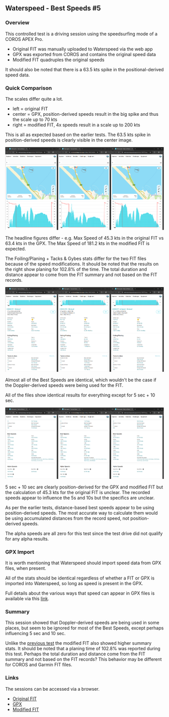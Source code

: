 ## Waterspeed - Best Speeds #5

### Overview

This controlled test is a driving session using the speedsurfing mode of a COROS APEX Pro.

- Original FIT was manually uploaded to Waterspeed via the web app
- GPX was exported from COROS and contains the original speed data
- Modified FIT quadruples the original speeds

It should also be noted that there is a 63.5 kts spike in the positional-derived speed data.



### Quick Comparison

The scales differ quite a lot.

- left = original FIT
- center = GPX, position-derived speeds result in the big spike and thus the scale up to 70 kts
- right = modified FIT, 4x speeds result in a scale up to 200 kts

This is all as expected based on the earlier tests. The 63.5 kts spike in position-derived speeds is clearly visible in the center image.

![comparison-1](img/comparison-1.png)



The headline figures differ - e.g. Max Speed of 45.3 kts in the original FIT vs 63.4 kts in the GPX. The Max Speed of 181.2 kts in the modified FIT is expected.

The Foiling/Planing + Tacks & Gybes stats differ for the two FIT files because of the speed modifications. It should be noted that the results on the right show planing for 102.8% of the time. The total duration and distance appear to come from the FIT summary and not based on the FIT records.

![comparison-2](img/comparison-2.png)



Almost all of the Best Speeds are identical, which wouldn't be the case if the Doppler-derived speeds were being used for the FIT.

All of the files show identical results for everything except for 5 sec + 10 sec.

![comparison-3](img/comparison-3.png)



5 sec + 10 sec are clearly position-derived for the GPX and modified FIT but the calculation of 45.3 kts for the original FIT is unclear. The recorded speeds appear to influence the 5s and 10s but the specifics are unclear.

As per the earlier tests, distance-based best speeds appear to be using position-derived speeds. The most accurate way to calculate them would be using accumulated distances from the record speed, not position-derived speeds.

The alpha speeds are all zero for this test since the test drive did not qualify for any alpha results.



### GPX Import

It is worth mentioning that Waterspeed should import speed data from GPX files, when present.

All of the stats should be identical regardless of whether a FIT or GPX is imported into Waterspeed, so long as speed is present in the GPX.

Full details about the various ways that speed can appear in GPX files is available via this [link](https://logiqx.github.io/gps-wizard/gpx/speed.html).



### Summary

This session showed that Doppler-derived speeds are being used in some places, but seem to be ignored for most of the Best Speeds, except perhaps influencing 5 sec and 10 sec.

Unlike the [previous test](../session-4/README.md) the modified FIT also showed higher summary stats. It should be noted that a planing time of 102.8% was reported during this test. Perhaps the total duration and distance come from the FIT summary and not based on the FIT records? This behavior may be different for COROS and Garmin FIT files.



### Links

The sessions can be accessed via a browser.

- [Original FIT](https://waterspeedapp.web.app/activity/-OWCE2DgJeZZNR0sAxTa)
- [GPX](https://waterspeedapp.web.app/activity/-OWCDwQWB_uqZFFyvyDb)
- [Modified FIT](https://waterspeedapp.web.app/activity/-OWF7EbuqCwkH9ZwdtiQ)